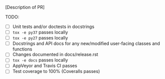 [Description of PR]

TODO:
* [ ] Unit tests and/or doctests in docstrings
* [ ] ``tox -e py37`` passes locally
* [ ] ``tox -e py27`` passes locally
* [ ] Docstrings and API docs for any new/modified user-facing classes and functions
* [ ] Changes documented in docs/release.rst
* [ ] ``tox -e docs`` passes locally
* [ ] AppVeyor and Travis CI passes
* [ ] Test coverage to 100% (Coveralls passes)
